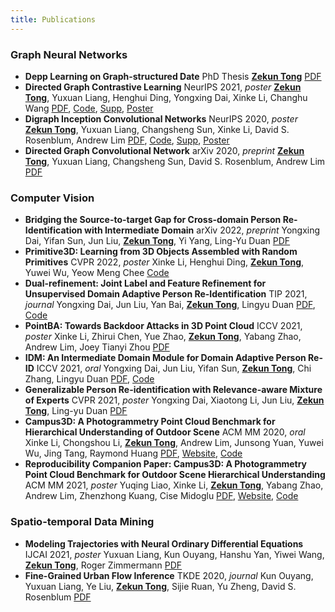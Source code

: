 ```yaml
---
title: Publications
---
```

### Graph Neural Networks
- **Depp Learning on Graph-structured Date**
    PhD Thesis
    <u>**Zekun Tong**</u>
    [PDF](/attaches/TZK-graph_thesis.pdf)
- **Directed Graph Contrastive Learning**
    NeurIPS 2021, *poster*
    <u>**Zekun Tong**</u>, Yuxuan Liang, Henghui Ding, Yongxing Dai, Xinke Li, Changhu Wang 
    [PDF](/attaches/digcl_nips.pdf), [Code](https://github.com/flyingtango/DiGCL), [Supp](/attaches/digcl_supp.pdf), [Poster](/attaches/digcl_poster.pdf)
- **Digraph Inception Convolutional Networks**
    NeurIPS 2020, *poster*
    <u>**Zekun Tong**</u>, Yuxuan Liang, Changsheng Sun, Xinke Li, David S. Rosenblum, Andrew Lim
    [PDF](/attaches/digcn_nips.pdf), [Code](https://github.com/flyingtango/DiGCN), [Supp](/attaches/digcn_supp.pdf), [Poster](/attaches/digcn_poster.pdf)
- **Directed Graph Convolutional Network**
    arXiv 2020, *preprint*
    <u>**Zekun Tong**</u>, Yuxuan Liang, Changsheng Sun, David S. Rosenblum, Andrew Lim
    [PDF](https://arxiv.org/pdf/2004.13970.pdf)

### Computer Vision
- **Bridging the Source-to-target Gap for Cross-domain Person Re-Identification with Intermediate Domain**
    arXiv 2022, *preprint*
    Yongxing Dai, Yifan Sun, Jun Liu, <u>**Zekun Tong**</u>, Yi Yang, Ling-Yu Duan
    [PDF](https://arxiv.org/pdf/2203.01682.pdf)
- **Primitive3D: Learning from 3D Objects Assembled with Random Primitives**
    CVPR 2022, *poster*
    Xinke Li, Henghui Ding, <u>**Zekun Tong**</u>, Yuwei Wu, Yeow Meng Chee
    [Code](https://github.com/shinke-li/Primtive3D)
    <!-- [PDF](https://arxiv.org/pdf/2012.13689.pdf), [Code](https://github.com/SikaStar/Dual-Refinement) -->
- **Dual-refinement: Joint Label and Feature Refinement for Unsupervised Domain Adaptive Person Re-Identification**
    TIP 2021, *journal*
    Yongxing Dai, Jun Liu, Yan Bai, <u>**Zekun Tong**</u>, Lingyu Duan
    [PDF](https://arxiv.org/pdf/2012.13689.pdf), [Code](https://github.com/SikaStar/Dual-Refinement)
- **PointBA: Towards Backdoor Attacks in 3D Point Cloud**
    ICCV 2021, *poster*
    Xinke Li, Zhirui Chen, Yue Zhao, <u>**Zekun Tong**</u>, Yabang Zhao, Andrew Lim, Joey Tianyi Zhou
    [PDF](https://arxiv.org/pdf/2103.16074.pdf)
- **IDM: An Intermediate Domain Module for Domain Adaptive Person Re-ID**
    ICCV 2021, *oral*
    Yongxing Dai, Jun Liu, Yifan Sun, <u>**Zekun Tong**</u>, Chi Zhang, Lingyu Duan
    [PDF](https://arxiv.org/pdf/2108.02413.pdf), [Code](https://github.com/SikaStar/IDM)
- **Generalizable Person Re-identification with Relevance-aware Mixture of Experts**
    CVPR 2021, *poster*
    Yongxing Dai, Xiaotong Li, Jun Liu, <u>**Zekun Tong**</u>, Ling-yu Duan
    [PDF](https://arxiv.org/pdf/2105.09156.pdf)
- **Campus3D: A Photogrammetry Point Cloud Benchmark for Hierarchical Understanding of Outdoor Scene**
    ACM MM 2020, *oral*
    Xinke Li, Chongshou Li, <u>**Zekun Tong**</u>, Andrew Lim, Junsong Yuan, Yuwei Wu, Jing Tang, Raymond Huang
    [PDF](/attaches/CampusNet_MM20.pdf), [Website](https://3d.nus.app), [Code](https://github.com/shinke-li/Campus3D)
- **Reproducibility Companion Paper: Campus3D: A Photogrammetry Point Cloud Benchmark for Outdoor Scene Hierarchical Understanding**
    ACM MM 2021, *poster*
    Yuqing Liao, Xinke Li, <u>**Zekun Tong**</u>, Yabang Zhao, Andrew Lim, Zhenzhong Kuang, Cise Midoglu
    [PDF](https://dl.acm.org/doi/pdf/10.1145/3474085.3477934), [Website](https://3d.nus.app), [Code](https://github.com/Yuqing-Liao/reproduce-campus3d)

### Spatio-temporal Data Mining
- **Modeling Trajectories with Neural Ordinary Differential Equations**
    IJCAI 2021, *poster*
    Yuxuan Liang, Kun Ouyang, Hanshu Yan, Yiwei Wang, <u>**Zekun Tong**</u>, Roger Zimmermann
    [PDF](https://www.ijcai.org/proceedings/2021/0207.pdf)
- **Fine-Grained Urban Flow Inference**
    TKDE 2020, *journal*
    Kun Ouyang, Yuxuan Liang, Ye Liu, <u>**Zekun Tong**</u>, Sijie Ruan, Yu Zheng, David S. Rosenblum
    [PDF](/attaches/TKDE_2020.pdf)
